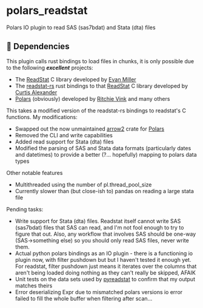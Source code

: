 # polars_readstat
Polars IO plugin to read SAS (sas7bdat) and Stata (dta) files

## :key: Dependencies
This plugin calls rust bindings to load files in chunks, it  is only possible due to the following _**excellent**_ projects:
- The [ReadStat](https://github.com/WizardMac/ReadStat) C library developed by [Evan Miller](https://www.evanmiller.org)
- The [readstat-rs](https://github.com/curtisalexander/readstat-rs) rust bindings to that [ReadStat](https://github.com/WizardMac/ReadStat) C library developed by [Curtis Alexander](https://github.com/curtisalexander)
- [Polars](https://github.com/pola-rs/polars) (obviously) developed by [Ritchie Vink](https://www.ritchievink.com/) and many others

This takes a modified version of the readstat-rs bindings to readstat's C functions.  My modifications:
- Swapped out the now unmaintained [arrow2](https://github.com/jorgecarleitao/arrow2) crate for [Polars](https://github.com/pola-rs/polars)
- Removed the CLI and write capabilities
- Added read support for Stata (dta) files
- Modified the parsing of SAS and Stata data formats (particularly dates and datetimes) to provide a better (?... hopefully) mapping to polars data types

Other notable features
- Multithreaded using the number of pl.thread_pool_size
- Currently slower than (but close-ish to) pandas on reading a large stata file 

Pending tasks:
- Write support for Stata (dta) files.  Readstat itself cannot write SAS (sas7bdat) files that SAS can read, and I'm not fool enough to try to figure that out.  Also, any workflow that involves SAS should be one-way (SAS->something else) so you should only read SAS files, never write them.
- Actual python polars bindings as an IO plugin - there is a functioning io plugin now, with filter pushdown but but I haven't tested it enough yet.  For readstat, filter pushdown just means it iterates over the columns that aren't being loaded doing nothing as they can't really be skipped, AFAIK
- Unit tests on the data sets used by [pyreadstat](https://github.com/Roche/pyreadstat) to confirm that my output matches theirs
- Error deserializing Expr due to mismatched polars versions io error failed to fill the whole buffer when filtering after scan...

